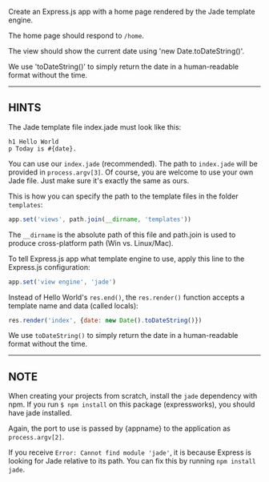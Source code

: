 Create an Express.js app with a home page rendered by the Jade template engine.

The home page should respond to `/home`.

The view should show the current date using 'new Date.toDateString()'.

We use 'toDateString()' to simply return the date in a human-readable format
without the time.

-----------------------------

## HINTS

The Jade template file index.jade must look like this:

```jade
h1 Hello World
p Today is #{date}.
```

You can use our `index.jade` (recommended). The path to `index.jade` will be provided in
`process.argv[3]`. Of course, you are welcome to use your own Jade file. Just make sure it's exactly the same as ours.

This is how you can specify the path to the template files in the folder `templates`:

```js
app.set('views', path.join(__dirname, 'templates'))
```

The `__dirname` is the absolute path of this file and path.join is used to produce cross-platform path (Win vs. Linux/Mac).

To tell Express.js app what template engine to use, apply this line to the
Express.js configuration:

```js
app.set('view engine', 'jade')
```

Instead of Hello World's `res.end()`, the `res.render()` function accepts
a template name and data (called locals):

```js
res.render('index', {date: new Date().toDateString()})
```

We use `toDateString()` to simply return the date in a human-readable format
without the time.

--------------------------------

## NOTE

When creating your projects from scratch, install the `jade` dependency with npm.
If you run `$ npm install` on this package (expressworks), you should have jade installed.

Again, the port to use is passed by {appname} to the application as `process.argv[2]`.

If you receive `Error: Cannot find module 'jade'`, it is because Express is looking for Jade relative to its path. You can fix this by running `npm install jade`.
